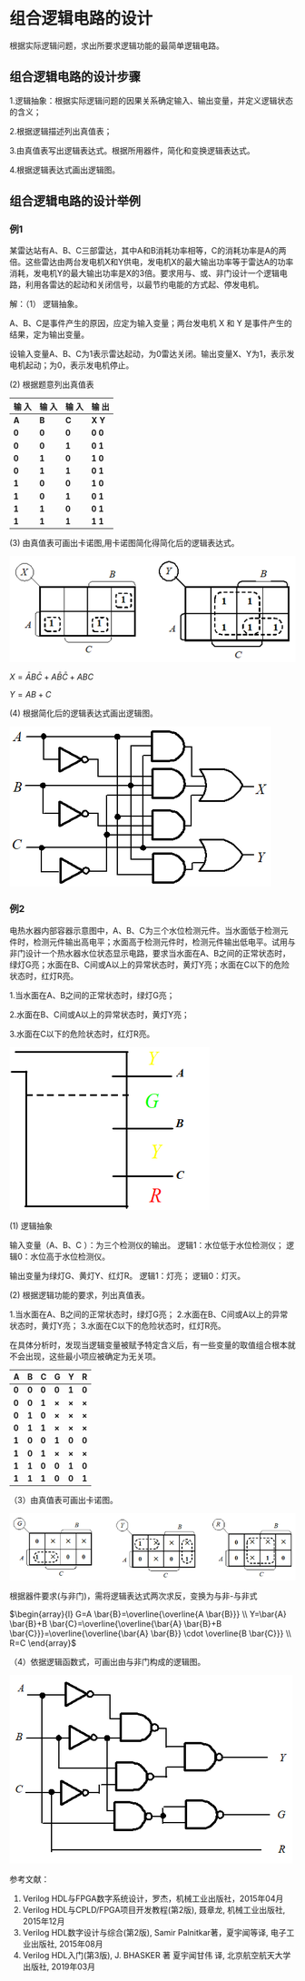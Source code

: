 # 组合逻辑电路的设计

根据实际逻辑问题，求出所要求逻辑功能的最简单逻辑电路。

## 组合逻辑电路的设计步骤 

1.逻辑抽象：根据实际逻辑问题的因果关系确定输入、输出变量，并定义逻辑状态的含义；

2.根据逻辑描述列出真值表；

3.由真值表写出逻辑表达式。根据所用器件，简化和变换逻辑表达式。

4.根据逻辑表达式画出逻辑图。

## 组合逻辑电路的设计举例 

### 例1

某雷达站有A、B、C三部雷达，其中A和B消耗功率相等，C的消耗功率是A的两倍。这些雷达由两台发电机X和Y供电，发电机X的最大输出功率等于雷达A的功率消耗，发电机Y的最大输出功率是X的3倍。要求用与、或、非门设计一个逻辑电路，利用各雷达的起动和关闭信号，以最节约电能的方式起、停发电机。

解：（1） 逻辑抽象。

A、B、C是事件产生的原因，应定为输入变量；两台发电机 X 和 Y 是事件产生的结果，定为输出变量。

设输入变量A、B、C为1表示雷达起动，为0雷达关闭。输出变量X、Y为1，表示发电机起动；为0，表示发电机停止。

 (2) 根据题意列出真值表

| **输 入** | **输 入** | **输 入** | **输 出**  |
| --------- | --------- | --------- | ---------- |
| **A**     | **B**     | **C**     | **X    Y** |
| **0**     | **0**     | **0**     | **0  0**   |
| **0**     | **0**     | **1**     | **0  1**   |
| **0**     | **1**     | **0**     | **1  0**   |
| **0**     | **1**     | **1**     | **0  1**   |
| **1**     | **0**     | **0**     | **1  0**   |
| **1**     | **0**     | **1**     | **0  1**   |
| **1**     | **1**     | **0**     | **0  1**   |
| **1**     | **1**     | **1**     | **1  1**   |

(3) 由真值表可画出卡诺图,用卡诺图简化得简化后的逻辑表达式。

![](https://raw.githubusercontent.com/timerring/picgo/master/picbed/image-20230113112119352.png)

$X=\bar{A} B \bar{C}+A \bar{B} \bar{C}+A B C$

$Y=A B+C$

(4) 根据简化后的逻辑表达式画出逻辑图。

![](https://raw.githubusercontent.com/timerring/picgo/master/picbed/image-20230113112209383.png)

### 例2

电热水器内部容器示意图中，A、B、C为三个水位检测元件。当水面低于检测元件时，检测元件输出高电平；水面高于检测元件时，检测元件输出低电平。试用与非门设计一个热水器水位状态显示电路，要求当水面在A、B之间的正常状态时，绿灯G亮；水面在B、C间或A以上的异常状态时，黄灯Y亮；水面在C以下的危险状态时，红灯R亮。

1.当水面在A、B之间的正常状态时，绿灯G亮；

2.水面在B、C间或A以上的异常状态时，黄灯Y亮；

3.水面在C以下的危险状态时，红灯R亮。

![](https://raw.githubusercontent.com/timerring/picgo/master/picbed/image-20230113112239815.png)

(1) 逻辑抽象

输入变量（A、B、C ）：为三个检测仪的输出。
逻辑1：水位低于水位检测仪；
逻辑0：水位高于水位检测仪。

输出变量为绿灯G、黄灯Y、红灯R。
逻辑1：灯亮；
逻辑0：灯灭。

(2) 根据逻辑功能的要求，列出真值表。

1.当水面在A、B之间的正常状态时，绿灯G亮；
2.水面在B、C间或A以上的异常状态时，黄灯Y亮；
3.水面在C以下的危险状态时，红灯R亮。

在具体分析时，发现当逻辑变量被赋予特定含义后，有一些变量的取值组合根本就不会出现，这些最小项应被确定为无关项。  

| **A** | **B** | **C** | **G** | **Y** | **R** |
| ----- | ----- | ----- | ----- | ----- | ----- |
| **0** | **0** | **0** | **0** | **1** | **0** |
| **0** | **0** | **1** | **×** | **×** | **×** |
| **0** | **1** | **0** | **×** | **×** | **×** |
| **0** | **1** | **1** | **×** | **×** | **×** |
| **1** | **0** | **0** | **1** | **0** | **0** |
| **1** | **0** | **1** | **×** | **×** | **×** |
| **1** | **1** | **0** | **0** | **1** | **0** |
| **1** | **1** | **1** | **0** | **0** | **1** |

（3）由真值表可画出卡诺图。

![](https://raw.githubusercontent.com/timerring/picgo/master/picbed/image-20230113112342570.png)

根据器件要求(与非门)，需将逻辑表达式两次求反，变换为与非-与非式

$\begin{array}{l}
G=A \bar{B}=\overline{\overline{A \bar{B}}} \\
Y=\bar{A} \bar{B}+B \bar{C}=\overline{\overline{\bar{A} \bar{B}+B \bar{C}}}=\overline{\overline{\bar{A} \bar{B}} \cdot \overline{B \bar{C}}} \\
R=C
\end{array}$

（4）依据逻辑函数式，可画出由与非门构成的逻辑图。 

![](https://raw.githubusercontent.com/timerring/picgo/master/picbed/image-20230113112427909.png)

参考文献：

1. Verilog HDL与FPGA数字系统设计，罗杰，机械工业出版社，2015年04月
2. Verilog HDL与CPLD/FPGA项目开发教程(第2版), 聂章龙, 机械工业出版社, 2015年12月
3. Verilog HDL数字设计与综合(第2版), Samir Palnitkar著，夏宇闻等译, 电子工业出版社, 2015年08月
4. Verilog HDL入门(第3版), J. BHASKER 著 夏宇闻甘伟 译, 北京航空航天大学出版社, 2019年03月